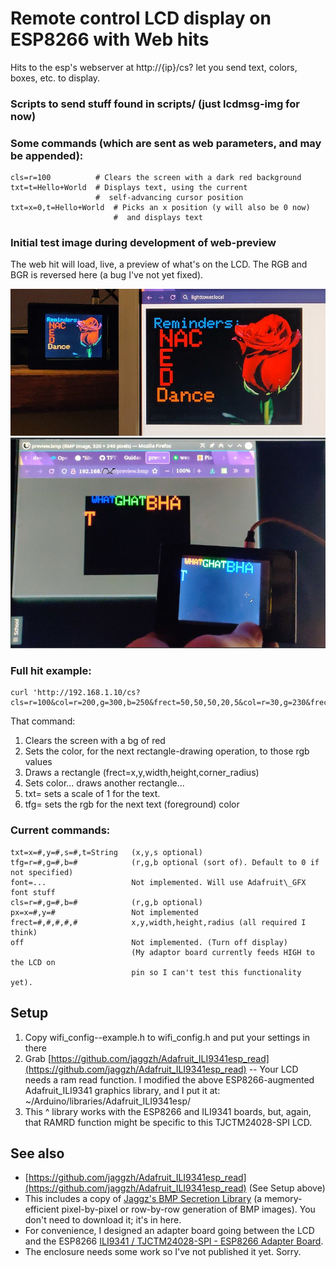 # Remote control LCD display on ESP8266 with Web hits

Hits to the esp's webserver at http://{ip}/cs? let you send text, colors, boxes, etc. to display.

### Scripts to send stuff found in scripts/ (just lcdmsg-img for now)

### Some commands (which are sent as web parameters, and may be appended):

```
cls=r=100          # Clears the screen with a dark red background
txt=t=Hello+World  # Displays text, using the current
                   #  self-advancing cursor position
txt=x=0,t=Hello+World  # Picks an x position (y will also be 0 now)
                       #  and displays text
```

### Initial test image during development of web-preview

The web hit will load, live, a preview of what's on the LCD.  The RGB and BGR is reversed here (a bug I've not yet fixed).

![Test shot](img/rose-test.jpg)
![Test shot](img/testshot.jpg)

### Full hit example:

```
curl 'http://192.168.1.10/cs?cls=r=100&col=r=200,g=300,b=250&frect=50,50,50,20,5&col=r=30,g=230&frect=100,100,80,30,1&col=b=230&frect=180,180,40,50,10&txt=s=1,t=Hello,x=0&tfg=r=225,b=255&txt=s=2,t=World,x=30,y=30&tfg=r=255,g=255&txt=s=3,t=+Over+there'
```

That command:

1. Clears the screen with a bg of red
2. Sets the color, for the next rectangle-drawing operation, to those rgb values
3. Draws a rectangle (frect=x,y,width,height,corner\_radius)
4. Sets color... draws another rectangle...
5. txt= sets a scale of 1 for the text.
6. tfg= sets the rgb for the next text (foreground) color

### Current commands:

```
txt=x=#,y=#,s=#,t=String   (x,y,s optional)
tfg=r=#,g=#,b=#            (r,g,b optional (sort of). Default to 0 if not specified)
font=...                   Not implemented. Will use Adafruit\_GFX font stuff
cls=r=#,g=#,b=#            (r,g,b optional)
px=x=#,y=#                 Not implemented
frect=#,#,#,#,#            x,y,width,height,radius (all required I think)
off                        Not implemented. (Turn off display)
                           (My adaptor board currently feeds HIGH to the LCD on
                           pin so I can't test this functionality yet).
```

## Setup
1. Copy wifi\_config--example.h to wifi\_config.h and put your settings in there
2. Grab [https://github.com/jaggzh/Adafruit_ILI9341esp_read](https://github.com/jaggzh/Adafruit_ILI9341esp_read) -- Your LCD needs a ram read function. I modified the above ESP8266-augmented Adafruit\_ILI9341 graphics library, and I put it at: ~/Arduino/libraries/Adafruit\_ILI9341esp/
3. This ^ library works with the ESP8266 and ILI9341 boards, but, again, that RAMRD function might be specific to this TJCTM24028-SPI LCD.

## See also

* [https://github.com/jaggzh/Adafruit_ILI9341esp_read](https://github.com/jaggzh/Adafruit_ILI9341esp_read) (See Setup above)
* This includes a copy of [Jaggz's BMP Secretion Library](https://github.com/jaggzh/lib-secrete-bmp) (a memory-efficient pixel-by-pixel or row-by-row generation of BMP images). You don't need to download it; it's in here.
* For convenience, I designed an adapter board going between the LCD and the ESP8266 [ILI9341 / TJCTM24028-SPI - ESP8266 Adapter Board](https://oshpark.com/shared_projects/dopTFnBT).
* The enclosure needs some work so I've not published it yet. Sorry.



